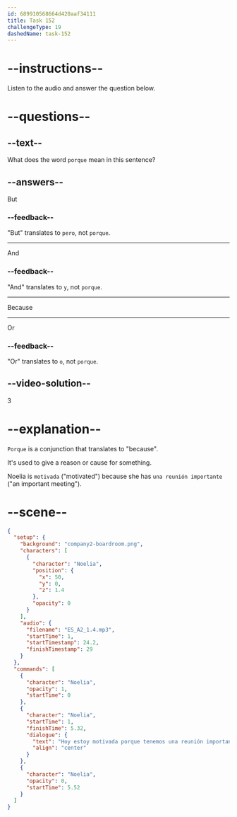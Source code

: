 ```yaml
---
id: 689910568664d420aaf34111
title: Task 152
challengeType: 19
dashedName: task-152
---
```


<!-- Noelia: Hoy estoy motivada porque tenemos una reunión importante. -->

# --instructions--

Listen to the audio and answer the question below.

# --questions--

## --text--

What does the word `porque` mean in this sentence?

## --answers--

But

### --feedback--

"But" translates to `pero`, not `porque`.

---

And

### --feedback--

"And" translates to `y`, not `porque`.

---

Because

---

Or

### --feedback--

"Or" translates to `o`, not `porque`.

## --video-solution--

3

# --explanation--

`Porque` is a conjunction that translates to "because".

It's used to give a reason or cause for something.

Noelia is `motivada` ("motivated") because she has `una reunión importante` ("an important meeting").

# --scene--

```json
{
  "setup": {
    "background": "company2-boardroom.png",
    "characters": [
      {
        "character": "Noelia",
        "position": {
          "x": 50,
          "y": 0,
          "z": 1.4
        },
        "opacity": 0
      }
    ],
    "audio": {
      "filename": "ES_A2_1.4.mp3",
      "startTime": 1,
      "startTimestamp": 24.2,
      "finishTimestamp": 29
    }
  },
  "commands": [
    {
      "character": "Noelia",
      "opacity": 1,
      "startTime": 0
    },
    {
      "character": "Noelia",
      "startTime": 1,
      "finishTime": 5.32,
      "dialogue": {
        "text": "Hoy estoy motivada porque tenemos una reunión importante.",
        "align": "center"
      }
    },
    {
      "character": "Noelia",
      "opacity": 0,
      "startTime": 5.52
    }
  ]
}
```
